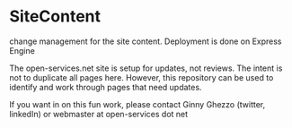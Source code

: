 # SiteContent
change management for the site content. Deployment is done on Express Engine 

The open-services.net site is setup for updates, not reviews. 
The intent is not to duplicate all pages here. However, this repository can be used to identify and work through pages that need updates. 

If you want in on this fun work, please contact Ginny Ghezzo (twitter, linkedIn) or webmaster at open-services dot net 

